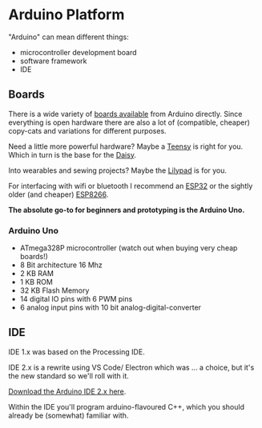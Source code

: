 # Arduino Platform

"Arduino" can mean different things:

- microcontroller development board
- software framework
- IDE

## Boards

There is a wide variety of [boards available](https://www.arduino.cc/en/hardware) from Arduino directly. Since everything is open hardware there are also a lot of (compatible, cheaper) copy-cats and variations for different purposes.

Need a little more powerful hardware? Maybe a [Teensy](https://www.pjrc.com/teensy/) is right for you. Which in turn is the base for the [Daisy](https://electro-smith.com/products/daisy-seed).

Into wearables and sewing projects? Maybe the [Lilypad](https://www.sparkfun.com/lilypad_sewable_electronics) is for you.

For interfacing with wifi or bluetooth I recommend an [ESP32](https://www.espressif.com/en/products/socs/esp32) or the sightly older (and cheaper) [ESP8266](https://www.espressif.com/en/products/socs/esp8266).

**The absolute go-to for beginners and prototyping is the Arduino Uno.**


### Arduino Uno

- ATmega328P microcontroller (watch out when buying very cheap boards!)
- 8 Bit architecture 16 Mhz
- 2 KB RAM
- 1 KB ROM
- 32 KB Flash Memory
- 14 digital IO pins with 6 PWM pins
- 6 analog input pins with 10 bit analog-digital-converter

## IDE

IDE 1.x was based on the Processing IDE.

IDE 2.x is a rewrite using VS Code/ Electron which was ... a choice, but it's the new standard so we'll roll with it.

[Download the Arduino IDE 2.x here](https://www.arduino.cc/en/software).

Within the IDE you'll program arduino-flavoured C++, which you should already be (somewhat) familiar with.
